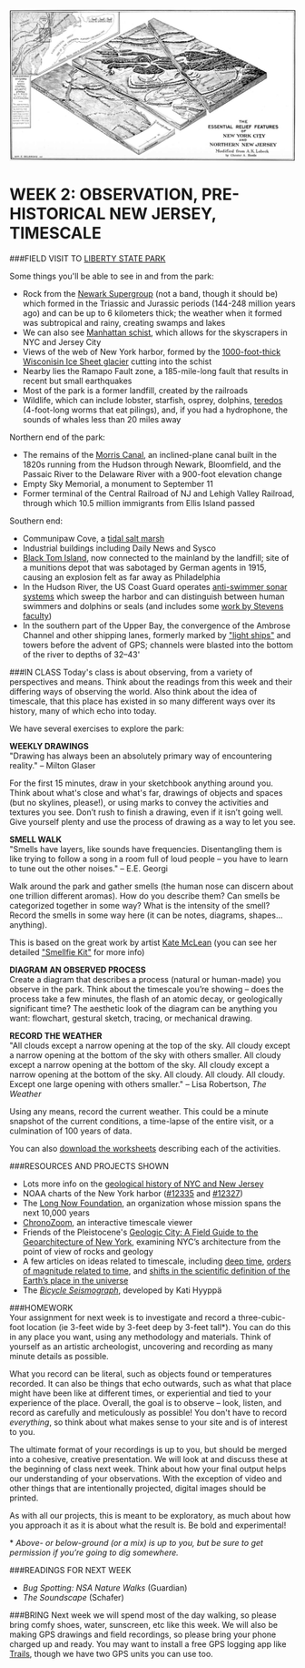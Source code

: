 ![Relief features of NYC and northern NJ](https://raw.githubusercontent.com/jeffThompson/TechnologyAndTheLandscape/master/Images/Week02/ReliefFeaturesOfNYCAndNorthernNJ.jpg)

WEEK 2: OBSERVATION, PRE-HISTORICAL NEW JERSEY, TIMESCALE
====

###FIELD VISIT TO [LIBERTY STATE PARK](https://goo.gl/maps/NcnP3q1A8yy)

Some things you'll be able to see in and from the park:  

* Rock from the [Newark Supergroup](https://en.wikipedia.org/wiki/Newark_Supergroup) (not a band, though it should be) which formed in the Triassic and Jurassic periods (144-248 million years ago) and can be up to 6 kilometers thick; the weather when it formed was subtropical and rainy, creating swamps and lakes  
* We can also see [Manhattan schist](https://en.wikipedia.org/wiki/Manhattan#Bedrock), which allows for the skyscrapers in NYC and Jersey City  
* Views of the web of New York harbor, formed by the [1000-foot-thick Wisconisin Ice Sheet glacier](https://www.nycgovparks.org/about/history/geology) cutting into the schist  
* Nearby lies the Ramapo Fault zone, a 185-mile-long fault that results in recent but small earthquakes
* Most of the park is a former landfill, created by the railroads
* Wildlife, which can include lobster, starfish, osprey, dolphins, [teredos](https://en.wikipedia.org/wiki/Teredo_(bivalve)) (4-foot-long worms that eat pilings), and, if you had a hydrophone, the sounds of whales less than 20 miles away  

Northern end of the park:

* The remains of the [Morris Canal](https://en.wikipedia.org/wiki/Morris_Canal), an inclined-plane canal built in the 1820s running from the Hudson through Newark, Bloomfield, and the Passaic River to the Delaware River with a 900-foot elevation change  
* Empty Sky Memorial, a monument to September 11  
* Former terminal of the Central Railroad of NJ and Lehigh Valley Railroad, through which 10.5 million immigrants from Ellis Island passed  

Southern end:

* Communipaw Cove, a [tidal salt marsh](https://en.wikipedia.org/wiki/Salt_marsh)  
* Industrial buildings including Daily News and Sysco  
* [Black Tom Island](http://www.njcu.edu/programs/jchistory/Pages/B_Pages/Black_Tom_Explosion.htm), now connected to the mainland by the landfill; site of a munitions depot that was sabotaged by German agents in 1915, causing an explosion felt as far away as Philadelphia  
* In the Hudson River, the US Coast Guard operates [anti-swimmer sonar systems](http://www.uscg.mil/hq/cg4/cg47/docs/FinalIAS-PEA.pdf) which sweep the harbor and can distinguish between human swimmers and dolphins or seals (and includes some [work by Stevens faculty](http://brian-borowski.com/publications/PassiveAcousticThreatDetection.pdf))  
* In the southern part of the Upper Bay, the convergence of the Ambrose Channel and other shipping lanes, formerly marked by ["light ships"](https://en.wikipedia.org/wiki/Lightvessel) and towers before the advent of GPS; channels were blasted into the bottom of the river to depths of 32–43'

###IN CLASS
Today's class is about observing, from a variety of perspectives and means. Think about the readings from this week and their differing ways of observing the world. Also think about the idea of timescale, that this place has existed in so many different ways over its history, many of which echo into today.

We have several exercises to explore the park:

**WEEKLY DRAWINGS**  
"Drawing has always been an absolutely primary way of encountering reality." – Milton Glaser

For the first 15 minutes, draw in your sketchbook anything around you. Think about what's close and what's far, drawings of objects and spaces (but no skylines, please!), or using marks to convey the activities and textures you see. Don’t rush to finish a drawing, even if it isn’t going well. Give yourself plenty and use the process of drawing as a way to let you see.

**SMELL WALK**  
"Smells have layers, like sounds have frequencies. Disentangling them is like trying to follow a song in a room full of loud people – you have to learn to tune out the other noises." – E.E. Georgi

Walk around the park and gather smells (the human nose can discern about one trillion different aromas). How do you describe them? Can smells be categorized together in some way? What is the intensity of the smell? Record the smells in some way here (it can be notes, diagrams, shapes... anything).

This is based on the great work by artist [Kate McLean](http://sensorymaps.com/about) (you can see her detailed ["Smellfie Kit"](http://sensorymaps.com/wordpress/wp-content/uploads/2015/10/Smellwalk_Intro_Kit_%C2%A9KateMcLean_2015.pdf) for more info)  

**DIAGRAM AN OBSERVED PROCESS**  
Create a diagram that describes a process (natural or human-made) you observe in the park. Think about the timescale you’re showing – does the process take a few minutes, the flash of an atomic decay, or geologically significant time? The aesthetic look of the diagram can be anything you want: flowchart, gestural sketch, tracing, or mechanical drawing. 

**RECORD THE WEATHER**  
"All clouds except a narrow opening at the top of the sky. All cloudy except a narrow opening at the bottom of the sky with others smaller. All cloudy except a narrow opening at the bottom of the sky. All cloudy except a narrow opening at the bottom of the sky. All cloudy. All cloudy. All cloudy. Except one large opening with others smaller." – Lisa Robertson, *The Weather*

Using any means, record the current weather. This could be a minute snapshot of the current conditions, a time-lapse of the entire visit, or a culmination of 100 years of data.

You can also [download the worksheets](https://github.com/jeffThompson/TechnologyAndTheLandscape/blob/master/Resources/ObservationWorksheets.pdf) describing each of the activities.

###RESOURCES AND PROJECTS SHOWN  
* Lots more info on the [geological history of NYC and New Jersey](http://www.naturalhistorymag.com/picks-from-the-past/081586/geology-of-new-york-city-and-its-vicinity)
* NOAA charts of the New York harbor ([#12335](http://www.charts.noaa.gov/PDFs/12335.pdf) and [#12327](http://www.charts.noaa.gov/PDFs/12327.pdf))  
* The [Long Now Foundation](http://longnow.org/about), an organization whose mission spans the next 10,000 years  
* [ChronoZoom](http://eps.berkeley.edu/~saekow/chronozoom/launch/index.html), an interactive timescale viewer  
* Friends of the Pleistocene's [Geologic City: A Field Guide to the Geoarchitecture of New York](https://fopnews.wordpress.com/2010/08/05/geologic-city-a-field-guide-to-the-geoarchitecture-of-new-york), examining NYC’s architecture from the point of view of rocks and geology  
* A few articles on ideas related to timescale, including [deep time](https://en.wikipedia.org/wiki/Deep_time), [orders of magnitude related to time](https://en.wikipedia.org/wiki/Orders_of_magnitude_(time)), and [shifts in the scientific definition of the Earth’s place in the universe](https://en.wikipedia.org/wiki/Earth%27s_location_in_the_Universe)  
* The [*Bicycle Seismograph*](http://katihyyppa.com/bicycle-seismographs), developed by Kati Hyyppä

###HOMEWORK  
Your assignment for next week is to investigate and record a three-cubic-foot location (ie 3-feet wide by 3-feet deep by 3-feet tall*). You can do this in any place you want, using any methodology and materials. Think of yourself as an artistic archeologist, uncovering and recording as many minute details as possible.

What you record can be literal, such as objects found or temperatures recorded. It can also be things that echo outwards, such as what that place might have been like at different times, or experiential and tied to your experience of the place. Overall, the goal is to observe – look, listen, and record as carefully and meticulously as possible! You don't have to record *everything*, so think about what makes sense to your site and is of interest to you.

The ultimate format of your recordings is up to you, but should be merged into a cohesive, creative presentation. We will look at and discuss these at the beginning of class next week. Think about how your final output helps our understanding of your observations. With the exception of video and other things that are intentionally projected, digital images should be printed.

As with all our projects, this is meant to be exploratory, as much about how you approach it as it is about what the result is. Be bold and experimental!
  
\* *Above- or below-ground (or a mix) is up to you, but be sure to get permission if you’re going to dig somewhere.*

###READINGS FOR NEXT WEEK  
* *Bug Spotting: NSA Nature Walks* (Guardian)  
* *The Soundscape* (Schafer)

###BRING 
Next week we will spend most of the day walking, so please bring comfy shoes, water, sunscreen, etc like this week. We will also be making GPS drawings and field recordings, so please bring your phone charged up and ready. You may want to install a free GPS logging app like [Trails](https://trails.io/en), though we have two GPS units you can use too.

